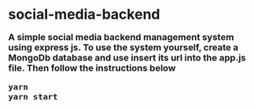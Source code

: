 <b>

# social-media-backend

<font size = 4>

A simple social media backend management system using
express js. To use the system yourself, create a MongoDb database and use insert its url into the app.js file. Then follow the instructions below

```
yarn
yarn start
```
